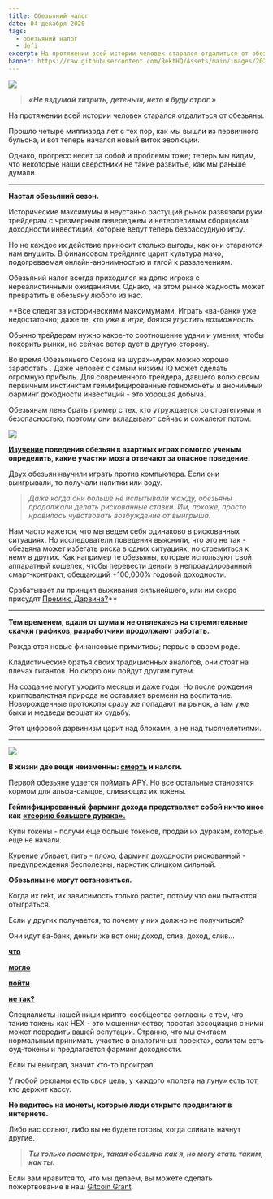 ```yaml
---
title: Обезьяний налог
date: 04 декабря 2020
tags:
  - обезьяний налог
  - defi
excerpt: На протяжении всей истории человек старался отдалиться от обезьяны. Прошло четыре миллиарда лет с тех пор, как мы вышли из первичного бульона, и вот теперь начался новый виток эволюции.
banner: https://raw.githubusercontent.com/RektHQ/Assets/main/images/2020/12/bwparliament.jpg
---
```


![](https://raw.githubusercontent.com/RektHQ/Assets/main/images/2020/12/bwparliament.jpg)

> **_«Не вздумай хитрить, детеныш, нето я буду строг.»_**

На протяжении всей истории человек старался отдалиться от обезьяны.

Прошло четыре миллиарда лет с тех пор, как мы вышли из первичного бульона, и вот теперь начался новый виток эволюции.

Однако, прогресс несет за собой и проблемы тоже; теперь мы видим, что некоторые наши сверстники не такие развитые, как мы раньше думали.

---

**Настал обезьяний сезон.**

Исторические максимумы и неустанно растущий рынок развязали руки трейдерам с чрезмерным левереджем и нетерпеливым сборщикам доходности инвестиций, которые ведут теперь безрассудную игру. 

Но не каждое их действие приносит столько выгоды, как они стараются нам внушить. В финансовом трейдинге царит культура мачо, подогреваемая онлайн-анонимностью и тягой к развлечениям.

Обезьяний налог всегда приходился на долю игрока с нереалистичными ожиданиями.  Однако, на этом рынке жадность может превратить в обезьяну любого из нас.

**Все следят за историческими максимумами. Играть «ва-банк»  уже недостаточно; даже те, кто _уже в игре, боятся упустить возможность._

Обычно трейдерам нужно какое-то соотношение удачи и умения, чтобы покорить рынки, но сейчас ветер дует в другую сторону. 

Во время Обезьяньего Сезона на шурах-мурах можно хорошо заработать . Даже человек с самым низким IQ может сделать огромную прибыль. Для современного трейдера, давшего волю своим первичным инстинктам геймифицированные говномонеты и анонимный фарминг доходности инвестиций - это хорошая добыча.

Обезьянам лень брать пример с тех, кто утруждается со стратегиями и безопасностью, поэтому они вкладывают сейчас и сожалеют потом. 

![](https://lh4.googleusercontent.com/oXG8yK46vupWq3fECYUiRTK7kIU-lXzE8mDlykc9gU1pHC9Uw3kCzXIaURVwjmiKOsufrzRvn9aYTFn-ycNKaIpbi9uDKPGjyYYkuI3HvF8teTrC-e-3YyKNOP3__YxA87MiiG30)

**[Изучение](https://www.sciencedaily.com/releases/2018/09/180920161036.htm) поведения обезьян в азартных играх помогло ученым определить, какие участки мозга отвечают за опасное поведение.**

Двух обезьян научили играть против компьютера. Если они выигрывали, то получали напитки или воду.

> _Даже когда они больше не испытывали жажду, обезьяны продолжали делать рискованные ставки. Им, похоже, просто нравилось чувствовать возбуждение от выигрыша._

Нам часто кажется, что мы ведем себя одинаково в рискованных ситуациях. Но исследователи поведения выяснили, что это не так - обезьяна может избегать риска в одних ситуациях, но стремиться к нему в других. Как например те обезьяны, которые используют свой аппаратный кошелек, чтобы перевести деньги в непроаудированный смарт-контракт, обещающий +100,000% годовой доходности.

Срабатывает ли принцип выживания сильнейшего, или им скоро присудят [Премию Дарвина?](https://darwinawards.com/)\*\*

---

**Тем временем, вдали от шума и не отвлекаясь на стремительные скачки графиков, разработчики продолжают работать.**

Рождаются новые финансовые примитивы; первые в своем роде.

Кладистические братья своих традиционных аналогов, они стоят на плечах гигантов.  Но скоро они пойдут другим путем.

На создание могут уходить месяцы и даже годы. Но после рождения криптовалютная природа не оставляет времени на воспитание.  Новорожденные протоколы сразу же попадают на рынок, а там уже быки и медведи вершат их судьбу.

Этот цифровой дарвинизм царит над блоками, а не над тысячелетиями.

---

![](https://lh5.googleusercontent.com/OF64_mUYLjjiTqso5ykrEg8vql6FfBvjsAC0HEGBtOXR-nRIvivn_VDeEREinscPMZcBpv6pSgQ9G_YG9LbyHy74eCkrhcpPyPm7_sOqIFQ8vlDxaGp_3Srk6BWzNOc1DEPPTvbl)

**В жизни две вещи неизменны: [смерть](/deathbed-confessions-c3pr/) и налоги.**

Первой обезьяне удается поймать APY. Но все остальные становятся кормом для альфа-самцов, сливающих их токены.

**Геймифицированный фарминг дохода представляет собой ничто иное как [«теорию большего дурака».](https://ru.wikipedia.org/wiki/%D0%A2%D0%B5%D0%BE%D1%80%D0%B8%D1%8F_%D0%B1%D0%BE%D0%BB%D1%8C%D1%88%D0%B5%D0%B3%D0%BE_%D0%B4%D1%83%D1%80%D0%B0%D0%BA%D0%B0)** 

Купи токены - получи еще больше токенов, продай их дуракам, которые еще не начали.

Курение убивает, пить - плохо, фарминг доходности рискованный - предупреждения бесполезны, наркотик слишком сильный.

**Обезьяны не могут остановиться.**

Когда их rekt, их зависимость только растет, потому что они пытаются отыграться.

Если у других получается, то почему у них должно не получиться?

Они идут ва-банк, деньги же вот они; доход, слив, доход, слив...

**[что](/deathbed-confessions-c3pr/)**

**[могло ](/value-defi-rekt/)**

**[пойти](/pickle-finance-rekt/)**

**[не так?](/harvest-finance-rekt/)**

Специалисты нашей ниши крипто-сообщества согласны с тем, что такие токены как HEX - это мошенничество; простая ассоциация с ними может повредить вашей репутации. Странно, что мы считаем нормальным принимать участие в аналогичных проектах, если там есть фуд-токены и предлагается фарминг доходности.

Если ты выиграл, значит кто-то проиграл.

У любой рекламы есть своя цель, у каждого «полета на луну» есть тот, кто держит кассу. 

**Не ведитесь на монеты, которые люди открыто продвигают в интернете.**

Либо вас сольют, либо вы не будете готовы, когда сливать начнут другие.

> **_Ты только посмотри, такая обезьяна как я, но могу стать таким, как ты._**

Если вам нравится то, что мы делаем, вы можете сделать пожертвование в наш [Gitcoin Grant](https://gitcoin.co/grants/1632/rekt-the-dark-web-of-defi-journalis).
